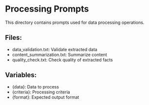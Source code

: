# Processing Prompts

This directory contains prompts used for data processing operations.

## Files:
- data_validation.txt: Validate extracted data
- content_summarization.txt: Summarize content
- quality_check.txt: Check quality of extracted facts

## Variables:
- {data}: Data to process
- {criteria}: Processing criteria
- {format}: Expected output format
